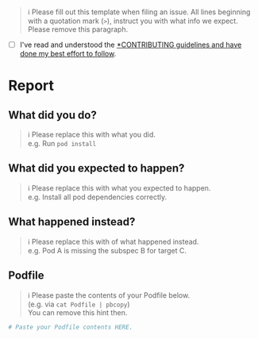 > ℹ Please fill out this template when filing an issue.
> All lines beginning with a quotation mark (`>`),
> instruct you with what info we expect.  
> Please remove this paragraph.

* [ ] I've read and understood the [*CONTRIBUTING guidelines and have done my best effort to follow](https://github.com/CocoaPods/CocoaPods/blob/master/CONTRIBUTING.md).

# Report

## What did you do?

> ℹ Please replace this with what you did.  
> e.g. Run `pod install`

## What did you expected to happen?

> ℹ Please replace this with what you expected to happen.  
> e.g. Install all pod dependencies correctly.

## What happened instead?

> ℹ Please replace this with of what happened instead.  
> e.g. Pod A is missing the subspec B for target C.

## Podfile

> ℹ Please paste the contents of your Podfile below.    
>  (e.g. via `cat Podfile | pbcopy`)  
> You can remove this hint then.

```ruby
# Paste your Podfile contents HERE.
```

